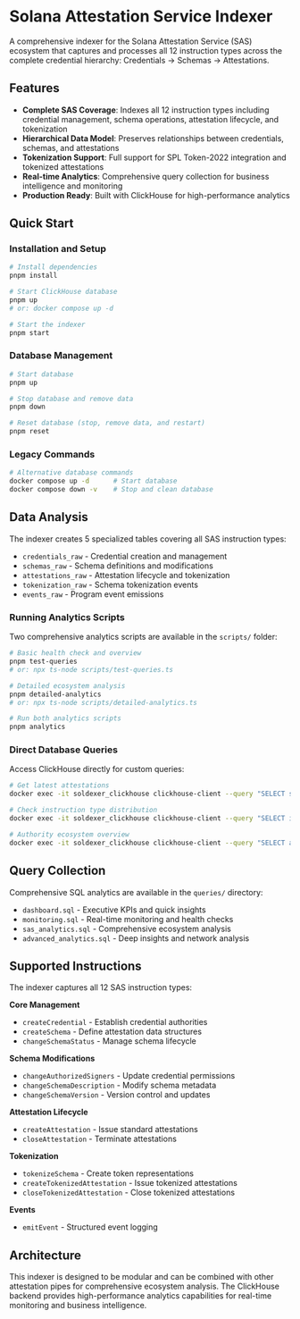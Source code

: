# Solana Attestation Service Indexer

A comprehensive indexer for the Solana Attestation Service (SAS) ecosystem that captures and processes all 12 instruction types across the complete credential hierarchy: Credentials → Schemas → Attestations.

## Features

- **Complete SAS Coverage**: Indexes all 12 instruction types including credential management, schema operations, attestation lifecycle, and tokenization
- **Hierarchical Data Model**: Preserves relationships between credentials, schemas, and attestations
- **Tokenization Support**: Full support for SPL Token-2022 integration and tokenized attestations
- **Real-time Analytics**: Comprehensive query collection for business intelligence and monitoring
- **Production Ready**: Built with ClickHouse for high-performance analytics

## Quick Start

### Installation and Setup

```bash
# Install dependencies
pnpm install

# Start ClickHouse database
pnpm up
# or: docker compose up -d

# Start the indexer
pnpm start
```

### Database Management

```bash
# Start database
pnpm up

# Stop database and remove data
pnpm down

# Reset database (stop, remove data, and restart)
pnpm reset
```

### Legacy Commands

```bash
# Alternative database commands
docker compose up -d      # Start database
docker compose down -v    # Stop and clean database
```

## Data Analysis

The indexer creates 5 specialized tables covering all SAS instruction types:

- `credentials_raw` - Credential creation and management
- `schemas_raw` - Schema definitions and modifications  
- `attestations_raw` - Attestation lifecycle and tokenization
- `tokenization_raw` - Schema tokenization events
- `events_raw` - Program event emissions

### Running Analytics Scripts

Two comprehensive analytics scripts are available in the `scripts/` folder:

```bash
# Basic health check and overview
pnpm test-queries
# or: npx ts-node scripts/test-queries.ts

# Detailed ecosystem analysis  
pnpm detailed-analytics
# or: npx ts-node scripts/detailed-analytics.ts

# Run both analytics scripts
pnpm analytics
```

### Direct Database Queries

Access ClickHouse directly for custom queries:

```bash
# Get latest attestations
docker exec -it soldexer_clickhouse clickhouse-client --query "SELECT slot, timestamp, credential_pda, schema_pda, authority, claim_data, expiry FROM attestations_raw ORDER BY slot DESC LIMIT 10;"

# Check instruction type distribution
docker exec -it soldexer_clickhouse clickhouse-client --query "SELECT instruction_type, COUNT(*) as count FROM (SELECT instruction_type FROM credentials_raw UNION ALL SELECT instruction_type FROM schemas_raw UNION ALL SELECT instruction_type FROM attestations_raw) GROUP BY instruction_type ORDER BY count DESC;"

# Authority ecosystem overview
docker exec -it soldexer_clickhouse clickhouse-client --query "SELECT authority, COUNT(DISTINCT credential_pda) as credentials, COUNT(DISTINCT schema_pda) as schemas, COUNT(DISTINCT attestation_pda) as attestations FROM (SELECT authority, credential_pda, '' as schema_pda, '' as attestation_pda FROM credentials_raw WHERE instruction_type = 'createCredential' UNION ALL SELECT authority, credential_pda, schema_pda, '' as attestation_pda FROM schemas_raw WHERE instruction_type = 'createSchema' UNION ALL SELECT authority, credential_pda, schema_pda, attestation_pda FROM attestations_raw WHERE instruction_type IN ('createAttestation', 'createTokenizedAttestation')) combined GROUP BY authority ORDER BY attestations DESC LIMIT 10;"
```

## Query Collection

Comprehensive SQL analytics are available in the `queries/` directory:

- `dashboard.sql` - Executive KPIs and quick insights
- `monitoring.sql` - Real-time monitoring and health checks
- `sas_analytics.sql` - Comprehensive ecosystem analysis
- `advanced_analytics.sql` - Deep insights and network analysis

## Supported Instructions

The indexer captures all 12 SAS instruction types:

**Core Management**
- `createCredential` - Establish credential authorities
- `createSchema` - Define attestation data structures
- `changeSchemaStatus` - Manage schema lifecycle

**Schema Modifications**  
- `changeAuthorizedSigners` - Update credential permissions
- `changeSchemaDescription` - Modify schema metadata
- `changeSchemaVersion` - Version control and updates

**Attestation Lifecycle**
- `createAttestation` - Issue standard attestations
- `closeAttestation` - Terminate attestations

**Tokenization**
- `tokenizeSchema` - Create token representations
- `createTokenizedAttestation` - Issue tokenized attestations
- `closeTokenizedAttestation` - Close tokenized attestations

**Events**
- `emitEvent` - Structured event logging

## Architecture

This indexer is designed to be modular and can be combined with other attestation pipes for comprehensive ecosystem analysis. The ClickHouse backend provides high-performance analytics capabilities for real-time monitoring and business intelligence.